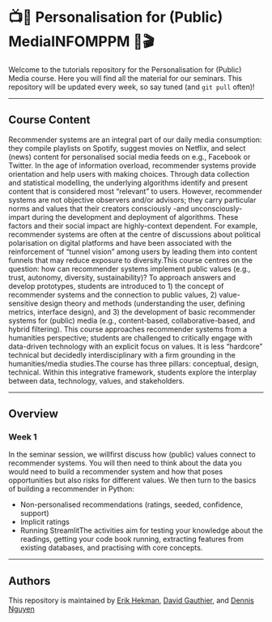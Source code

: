 # 📺🍿 Personalisation for (Public) MediaINFOMPPM 📡🎬
Welcome to the tutorials repository for the Personalisation for (Public) Media course. Here you will find all the material for our seminars. This repository will be updated every week, so say tuned (and `git pull` often)! 

---

## Course Content
Recommender systems are an integral part of our daily media consumption: they compile playlists on Spotify, suggest movies on Netflix, and select (news) content for personalised social media feeds on e.g., Facebook or Twitter. In the age of information overload, recommender systems provide orientation and help users with making choices. Through data collection and statistical modelling, the underlying algorithms identify and present content that is considered most “relevant” to users. However, recommender systems are not objective observers and/or advisors; they carry particular norms and values that their creators consciously -and unconsciously-impart during the development and deployment of algorithms. These factors and their social impact are highly-context dependent. For example, recommender systems are often at the centre of discussions about political polarisation on digital platforms and have been associated with the reinforcement of “tunnel vision” among users by leading them into content funnels that may reduce exposure to diversity.This course centres on the question: how can recommender systems implement public values (e.g., trust, autonomy, diversity, sustainability)? To approach answers and develop prototypes, students are introduced to 1) the concept of recommender systems and the connection to public values, 2) value-sensitive design theory and methods (understanding the user, defining metrics, interface design), and 3) the development of basic recommender systems for (public) media (e.g., content-based, collaborative-based, and hybrid filtering). This course approaches recommender systems from a humanities perspective; students are challenged to critically engage with data-driven technology with an explicit focus on values. It is less “hardcore” technical but decidedly interdisciplinary with a firm grounding in the humanities/media studies.The course has three pillars: conceptual, design, technical. Within this integrative framework, students explore the interplay between data, technology, values, and stakeholders.

---

## Overview
### Week 1
In the seminar session, we willfirst discuss how (public) values connect to recommender systems. You will then need to think about the data you would need to build a recommender system and how that poses opportunities but also risks for different values. We then turn to the basics of building a recommender in Python:
- Non-personalised recommendations (ratings, seeded, confidence, support)
- Implicit ratings
- Running StreamlitThe activities aim for testing your knowledge about the readings, getting your code book running, extracting features from existing databases, and practising with core concepts.

---

## Authors
This repository is maintained by [Erik Hekman](https://www.linkedin.com/in/erikhekman), [David Gauthier](https://www.uu.nl/staff/DGauthier), and [Dennis Nguyen](https://www.linkedin.com/in/dennisnguyenphd/)
